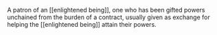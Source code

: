 A patron of an [[enlightened being]], one who has been gifted powers unchained from the burden of a contract, usually given as exchange for helping the [[enlightened being]] attain their powers.